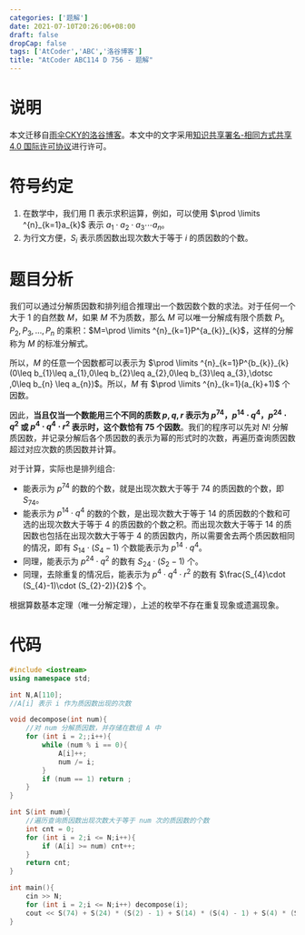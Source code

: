 ```yaml
---
categories: ['题解']
date: 2021-07-10T20:26:06+08:00
draft: false
dropCap: false
tags: ['AtCoder','ABC','洛谷博客']
title: "AtCoder ABC114 D 756 - 题解"
---
```


# 说明

本文迁移自[雨伞CKY的洛谷博客](https://yusancky.blog.luogu.org/)。本文中的文字采用[知识共享署名-相同方式共享 4.0 国际许可协议](https://creativecommons.org/licenses/by-sa/4.0/deed.zh)进行许可。

# 符号约定

1. 在数学中，我们用 $\prod$ 表示求积运算，例如，可以使用 $\prod \limits ^{n}_{k=1}a_{k}$ 表示 $a_{1}\cdot a_{2}\cdot a_{3}\dotsm a_{n}$。
2. 为行文方便，$S_{i}$ 表示质因数出现次数大于等于 $i$ 的质因数的个数。

# 题目分析

我们可以通过分解质因数和排列组合推理出一个数因数个数的求法。对于任何一个大于 $1$ 的自然数 $M$，如果 $M$ 不为质数，那么 $M$ 可以唯一分解成有限个质数 $P_{1},P_{2},P_{3},\dotsc ,P_{n}$ 的乘积：$M=\prod \limits ^{n}_{k=1}P^{a_{k}}_{k}$，这样的分解称为 $M$ 的标准分解式。

所以，$M$ 的任意一个因数都可以表示为 $\prod \limits ^{n}_{k=1}P^{b_{k}}_{k}(0\leq b_{1}\leq a_{1},0\leq b_{2}\leq a_{2},0\leq b_{3}\leq a_{3},\dotsc ,0\leq b_{n} \leq a_{n})$。所以，$M$ 有 $\prod \limits ^{n}_{k=1}(a_{k}+1)$ 个因数。

因此，**当且仅当一个数能用三个不同的质数 $p,q,r$ 表示为 $p^{74}$，$p^{14}\cdot q^{4}$，$p^{24}\cdot q^{2}$ 或 $p^{4}\cdot q^{4}\cdot r^{2}$ 表示时，这个数恰有 $75$ 个因数**。我们的程序可以先对 $N!$ 分解质因数，并记录分解后各个质因数的表示为幂的形式时的次数，再遍历查询质因数超过对应次数的质因数并计算。

对于计算，实际也是排列组合:
- 能表示为 $p^{74}$ 的数的个数，就是出现次数大于等于 $74$ 的质因数的个数，即 $S_{74}$。
- 能表示为 $p^{14}\cdot q^{4}$ 的数的个数，是出现次数大于等于 $14$ 的质因数的个数和可选的出现次数大于等于 $4$ 的质因数的个数之积。而出现次数大于等于 $14$ 的质因数也包括在出现次数大于等于 $4$ 的质因数内，所以需要舍去两个质因数相同的情况，即有 $S_{14}\cdot (S_{4}-1)$ 个数能表示为 $p^{14}\cdot q^{4}$。
- 同理，能表示为 $p^{24}\cdot q^{2}$ 的数有 $S_{24}\cdot (S_{2}-1)$ 个。
- 同理，去除重复的情况后，能表示为 $p^{4}\cdot q^{4} \cdot r^{2}$ 的数有 $\frac{S_{4}\cdot (S_{4}-1)\cdot (S_{2}-2)}{2}$ 个。

根据算数基本定理（唯一分解定理），上述的枚举不存在重复现象或遗漏现象。

# 代码

```cpp
#include <iostream>
using namespace std;

int N,A[110];
//A[i] 表示 i 作为质因数出现的次数

void decompose(int num){
    //对 num 分解质因数，并存储在数组 A 中
    for (int i = 2;;i++){
        while (num % i == 0){
            A[i]++;
            num /= i;
        }
        if (num == 1) return ;
    }
}

int S(int num){
    //遍历查询质因数出现次数大于等于 num 次的质因数的个数
    int cnt = 0;
    for (int i = 2;i <= N;i++){
        if (A[i] >= num) cnt++;
    }
    return cnt;
}

int main(){
    cin >> N;
    for (int i = 2;i <= N;i++) decompose(i);
    cout << S(74) + S(24) * (S(2) - 1) + S(14) * (S(4) - 1) + S(4) * (S(4) - 1) * (S(2) - 2) / 2;
}
```